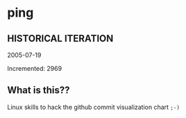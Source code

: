 # ping

## HISTORICAL ITERATION
2005-07-19

Incremented: 2969

## What is this?? 
Linux skills to hack the github commit visualization chart `;-)`
